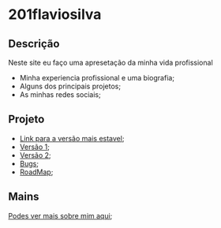 # 201flaviosilva

## Descrição

Neste site eu faço uma apresetação da minha vida profissional

 - Minha experiencia profissional e uma biografia;
 - Alguns dos principais projetos;
 - As minhas redes sociais;


## Projeto

- [Link para a versão mais estavel](https://201flaviosilva.github.io/);
- [Versão 1](https://201flaviosilvav1.netlify.app);
- [Versão 2](https://201flaviosilvav2.netlify.app/);
- [Bugs](https://github.com/201flaviosilva/201flaviosilva.github.io/issues);
- [RoadMap](https://github.com/201flaviosilva/201flaviosilva.github.io/projects/3);


## Mains
[Podes ver mais sobre mim aqui](https://github.com/201flaviosilva/201flaviosilva);
